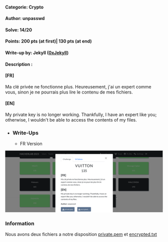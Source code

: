 #### Categorie: Crypto 
#### **Author**: unpasswd
#### Solve: 14/20 
#### Points: 200 pts (at first)| 130 pts (at end)

#### Write-up by: Jekyll ([0xJekyll](https://twitter.com/Ted_Kouhouenou))
#### Description :
#### **[FR]**

Ma clé privée ne fonctionne plus. Heureusement, j'ai un expert comme vous, sinon je ne pourrais plus lire le contenu de mes fichiers.
#### **[EN]**

My private key is no longer working. Thankfully, I have an expert like you; otherwise, I wouldn't be able to access the contents of my files.


- ### Write-Ups
    - FR Version

![vuitton](Images/vuitton.png)

### Information 
Nous avons deux fichiers a notre disposition [private.pem]() et [encrypted.txt]()